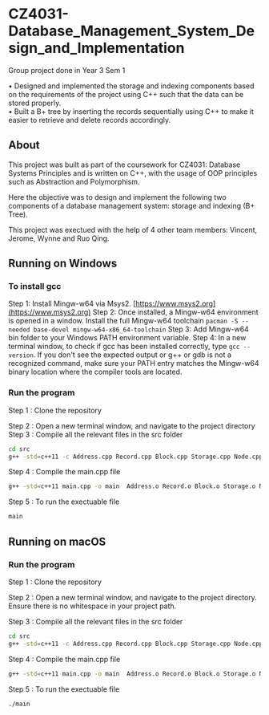 # CZ4031-Database_Management_System_Design_and_Implementation
Group project done in Year 3 Sem 1

• Designed and implemented the storage and indexing components based on the requirements of the project using C++ such that the data can be stored properly.  
• Built a B+ tree by inserting the records sequentially using C++ to make it easier to retrieve and delete records accordingly.

## About

This project was built as part of the coursework for CZ4031: Database Systems Principles and is written on C++, with the usage of OOP principles such as Abstraction and Polymorphism.

Here the objective was to design and implement the following two components of a database management system: storage and indexing (B+ Tree).

This project was exectued with the help of 4 other team members: Vincent, Jerome, Wynne and Ruo Qing.


## Running on Windows

### To install gcc
Step 1: Install Mingw-w64 via Msys2. [https://www.msys2.org](https://www.msys2.org)
Step 2: Once installed, a Mingw-w64 environment is opened in a window. Install the full Mingw-w64 toolchain
`pacman -S --needed base-devel mingw-w64-x86_64-toolchain`
Step 3: Add Mingw-w64 bin folder to your Windows PATH environment variable. 
Step 4: In a new terminal window, to check if gcc has been installed correctly, type
`gcc --version`.
If you don't see the expected output or g++ or gdb is not a recognized command, make sure your PATH entry matches the Mingw-w64 binary location where the compiler tools are located.

### Run the program
Step 1 : Clone the repository

Step 2 : Open a new terminal window, and navigate to the project directory
Step 3 :  Compile all the relevant files in the src folder

```sh
cd src
g++ -std=c++11 -c Address.cpp Record.cpp Block.cpp Storage.cpp Node.cpp InternalNode.cpp LeafNode.cpp AddressNode.cpp BPlusTree.cpp 
```
Step 4 :  Compile the main.cpp file

```sh
g++ -std=c++11 main.cpp -o main  Address.o Record.o Block.o Storage.o Node.o InternalNode.o LeafNode.o AddressNode.o BPlusTree.o
```
Step 5 : To run the exectuable file

```sh
main
```

## Running on macOS

### Run the program
Step 1 : Clone the repository

Step 2 : Open a new terminal window, and navigate to the project directory. Ensure there is no whitespace in your project path.

Step 3 :  Compile all the relevant files in the src folder

```sh
cd src
g++ -std=c++11 -c Address.cpp Record.cpp Block.cpp Storage.cpp Node.cpp InternalNode.cpp LeafNode.cpp AddressNode.cpp BPlusTree.cpp 
```
Step 4 :  Compile the main.cpp file
```sh
g++ -std=c++11 main.cpp -o main  Address.o Record.o Block.o Storage.o Node.o InternalNode.o LeafNode.o AddressNode.o BPlusTree.o
```
Step 5 : To run the exectuable file

```sh
./main
```

